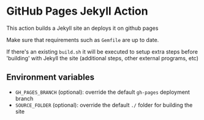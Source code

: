 # GitHub Pages Jekyll Action

This action builds a Jekyll site an deploys it on github pages

Make sure that requirements such as `Gemfile` are up to date.

If there's an existing `build.sh` it will be executed to setup extra steps before 'building' with Jekyll the site (additional steps, other external programs, etc)

## Environment variables

- `GH_PAGES_BRANCH` (optional): override the default `gh-pages` deployment branch
- `SOURCE_FOLDER` (optional): override the default `./` folder for building the site
